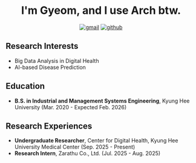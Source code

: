 <div align="center">

# I'm Gyeom, and I use Arch btw.

[![gmail](https://img.shields.io/badge/hbgyeom-EA4335?logo=gmail&logoColor=white)](mailto:hbgyeom@gmail.com)
[![github](https://img.shields.io/badge/hbgyeom1-181717?logo=github&logoColor=white)](https://github.com/hbgyeom1)

</div>

## Research Interests
- Big Data Analysis in Digital Health
- AI-based Disease Prediction

## Education
- **B.S. in Industrial and Management Systems Engineering**, Kyung Hee University (Mar. 2020 - Expected Feb. 2026)

## Research Experiences
- **Undergraduate Researcher**, Center for Digital Health, Kyung Hee University Medical Center (Sep. 2025 - Present)
- **Research Intern**, Zarathu Co., Ltd. (Jul. 2025 - Aug. 2025)


